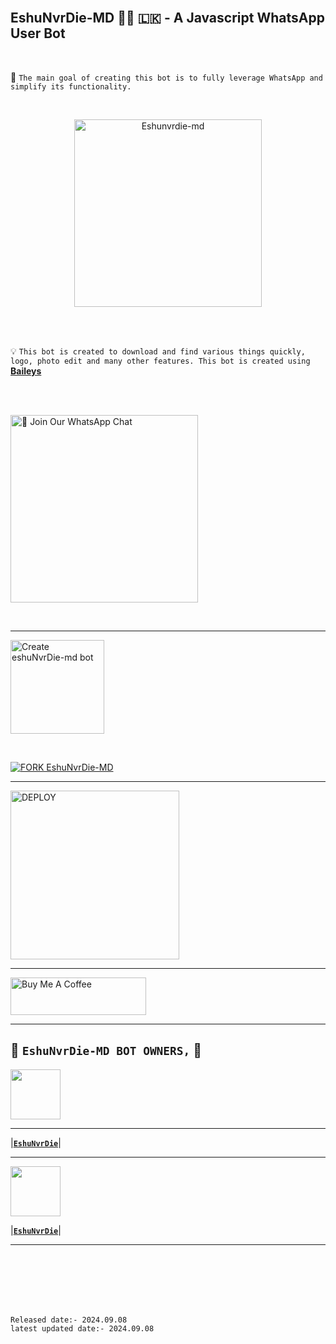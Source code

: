 <br>

## EshuNvrDie-MD 👨‍💻 🇱🇰 - A Javascript WhatsApp User Bot

<br>

🔮 `The main goal of creating this bot is to fully leverage WhatsApp and simplify its functionality.`

<br>
 
  <p align="center">  
  <a href="[[](https://telegra.ph/file/886ba2285c95a64001ee9.jpg)](https://telegra.ph/file/886ba2285c95a64001ee9.jpg)">
    <img alt="Eshunvrdie-md" height="300" src="https://telegra.ph/file/d770e9828efe3c1311743.jpg">
    
  
  </a>
</p>  


<br>
<br>

💡 `This bot is created to download and find various things quickly, logo, photo edit and many other features. This bot is created using` **[Baileys](https://github.com/WhiskeySockets/Baileys)**


<br>
<br>

<a href="https://api.whatsapp.com/send?phone=94789119916&text=*Hello👨‍💻🇱🇰EshuNvrDie-MD_BOT_OWNER*"><img src="https://img.shields.io/badge/%F0%9F%8E%89%20Join%20Our%20WhatsApp%20Channel-black" alt="📎 Join Our WhatsApp Chat" width="300"></a>

<br>

---

<a href="https://glowing-barnacle-r477pvj4vw7wcx9v-8000.app.github.dev/"><img src="https://img.shields.io/badge/DEPLOY-greeen" alt="Create eshuNvrDie-md bot" width="150"></a>

<br>

[![FORK EshuNvrDie-MD](https://img.shields.io/badge/FORK%20-EshuNvrDie-white)](https://github.com/Eshankawi/EshuNvrDie-MD/fork)

 ---
 
<a href="https://eshunvrdie-md-terms-and-rules.vercel.app/"><img src="https://img.shields.io/badge/Read%20Our%20Terms%20and%20Conditions-red" alt="DEPLOY" width="270"></a>

---

<a href="https://www.buymeacoffee.com/eshankawishka" target="_blank"><img src="https://cdn.buymeacoffee.com/buttons/v2/default-yellow.png" alt="Buy Me A Coffee" style="height: 60px !important;width: 217px !important;" ></a>

---

## 👑 **`EshuNvrDie-MD BOT OWNERS,`** 👑


   <a href="https://github.com/Eshankawi/EshuNvrDie-MD"><img src="https://telegra.ph/file/d770e9828efe3c1311743.jpg" width=80 height=80></a>   

---

|**[`EshuNvrDie`](https://github.com/Eshankawi/EshuNvrDie-MD?tab=readme-ov-file)**|

---

<a href="https://github.com/Eshankawi/EshuNvrDie-MD"><img src="https://telegra.ph/file/d770e9828efe3c1311743.jpg" width=80 height=80></a> 

|**[`EshuNvrDie`](https://github.com/Eshankawi/EshuNvrDie-MD?tab=readme-ov-file)**|

---

<br>
<br>
<br>
<br>
<br>

`Released date:- 2024.09.08`
<br>
`latest updated date:- 2024.09.08`
